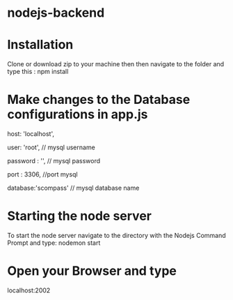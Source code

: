 # nodejs-backend

# Installation
Clone or download zip to your machine then then navigate to the folder and type this :
npm install

# Make changes to the Database configurations in app.js
host: 'localhost',

user: 'root', // mysql username

password : '', // mysql password

port : 3306, //port mysql

database:'scompass'	 // mysql database name

# Starting the node server
To start the node server navigate to the directory with the Nodejs Command Prompt and type:
nodemon start

# Open your Browser and type
localhost:2002



